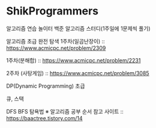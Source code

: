 # ShikProgrammers
알고리즘 연습 놀이터
백준 알고리즘 스터디(1주일에 1문제씩 풀기)

알고리즘 초급
완전 탐색
1주차(일곱난장이) :: https://www.acmicpc.net/problem/2309

1주차(분해합) :: https://www.acmicpc.net/problem/2231

2주차 (사탕게임) :: https://www.acmicpc.net/problem/3085

DP(Dynamic Programming) 초급

큐, 스택

DFS
BFS
탐욕법
※ 알고리즘 공부 순서 참고 사이트 :: https://baactree.tistory.com/14
